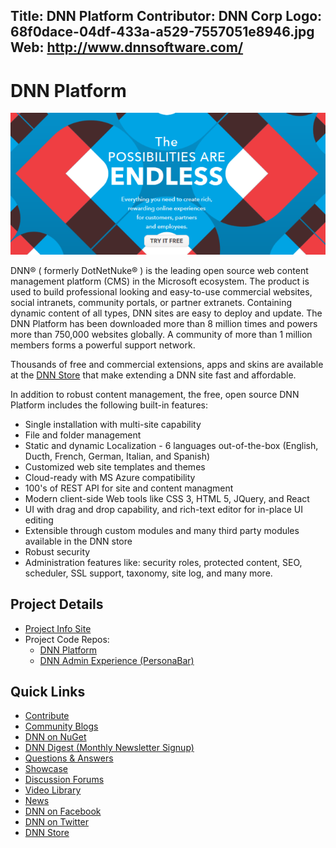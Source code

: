 Title: DNN Platform
Contributor: DNN Corp
Logo: 68f0dace-04df-433a-a529-7557051e8946.jpg
Web: http://www.dnnsoftware.com/
---
# DNN Platform

![DNN Platform At A Glance](https://github.com/dnnsoftware/Dnn.Platform/raw/development/dnnplatform.png)

DNN® ( formerly DotNetNuke® ) is the leading open source web content management platform (CMS) in the Microsoft ecosystem. The product is used to build professional looking and easy-to-use commercial websites, social intranets, community portals, or partner extranets. Containing dynamic content of all types, DNN sites are easy to deploy and update. The DNN Platform has been downloaded more than 8 million times and powers more than 750,000 websites globally. A community of more than 1 million members forms a powerful support network. 

Thousands of free and commercial extensions, apps and skins are available at the [DNN Store](https://store.dnnsoftware.com/) that make extending a DNN site fast and affordable.

In addition to robust content management, the free, open source DNN Platform includes the following built-in features:

* Single installation with multi-site capability
* File and folder management
* Static and dynamic Localization - 6 languages out-of-the-box (English, Ducth, French, German, Italian, and Spanish)
* Customized web site templates and themes
* Cloud-ready with MS Azure compatibility
* 100's of REST API for site and content managment
* Modern client-side Web tools like CSS 3, HTML 5, JQuery, and React
* UI with drag and drop capability, and rich-text editor for in-place UI editing
* Extensible through custom modules and many third party modules available in the DNN store
* Robust security
* Administration features like: security roles, protected content, SEO, scheduler, SSL support, taxonomy, site log, and many more.

## Project Details

* [Project Info Site](https://www.dnnsoftware.com/community)
* Project Code Repos:
  * [DNN Platform](https://github.com/dnnsoftware/Dnn.Platform)
  * [DNN Admin Experience (PersonaBar)](https://github.com/dnnsoftware/Dnn.AdminExperience.Library)

## Quick Links

* [Contribute](https://github.com/dnnsoftware/Dnn.Platform/blob/development/CONTRIBUTING.md)
* [Community Blogs](https://www.dnnsoftware.com/community-blog)
* [DNN on NuGet](https://www.nuget.org/profiles/dotnetnuke)
* [DNN Digest (Monthly Newsletter Signup)](https://www.dnnsoftware.com/community/participate/subscribe-to-dnn-digest)
* [Questions & Answers](http://answers.dnnsoftware.com/)
* [Showcase](https://www.dnnsoftware.com/community/participate/community-showcase)
* [Discussion Forums](http://forums.dnnsoftware.com/)
* [Video Library](https://www.dnnsoftware.com/videos)
* [News](https://www.dnnsoftware.com/About/In-The-News/Press-Releases)
* [DNN on Facebook](https://www.facebook.com/DNNsoftware)
* [DNN on Twitter](https://www.Twitter.com/DNN)
* [DNN Store](https://store.dnnsoftware.com/)
